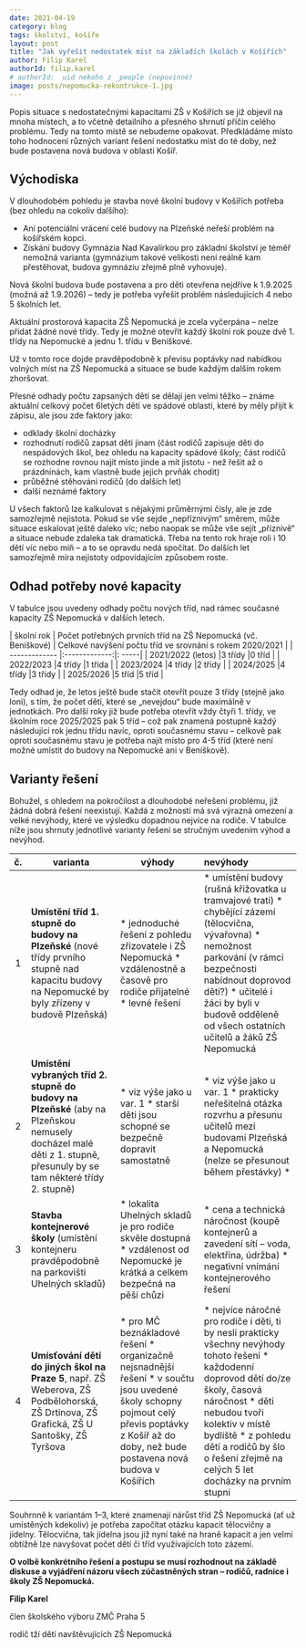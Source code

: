 ```yaml
---
date: 2021-04-19
category: blog
tags: školství, košíře
layout: post
title: "Jak vyřešit nedostatek míst na základích školách v Košířích"
author: Filip Karel
authorId: filip.karel
# authorId:  uid nekoho z _people (nepovinné)
image: posts/nepomucka-rekontrukce-1.jpg
---
```


Popis situace s nedostatečnými kapacitami ZŠ v Košířích se již objevil na mnoha místech, a to včetně detailního a přesného shrnutí příčin celého problému. Tedy na tomto místě se nebudeme opakovat. Předkládáme místo toho hodnocení různých variant řešení nedostatku míst do té doby, než bude postavena nová budova v oblasti Košíř.

## Východiska

V dlouhodobém pohledu je stavba nové školní budovy v Košířích potřeba (bez ohledu na cokoliv dalšího):
* Ani potenciální vrácení celé budovy na Plzeňské neřeší problém na košířském kopci.
* Získání budovy Gymnázia Nad Kavalírkou pro základní školství je téměř nemožná varianta (gymnázium takové velikosti není reálně kam přestěhovat, budova gymnáziu zřejmě plně vyhovuje). 

Nová školní budova bude postavena a pro děti otevřena nejdříve k 1.9.2025 (možná až 1.9.2026) – tedy je potřeba vyřešit problém následujících 4 nebo 5 školních let.

Aktuální prostorová kapacita ZŠ Nepomucká je zcela vyčerpána – nelze přidat žádné nové třídy. Tedy je možné otevřít každý školní rok pouze dvě 1. třídy na Nepomucké a jednu 1. třídu v Beníškové.

Už v tomto roce dojde pravděpodobně k převisu poptávky nad nabídkou volných míst na ZŠ Nepomucká a situace se bude každým dalším rokem zhoršovat.

Přesné odhady počtu zapsaných dětí se dělají jen velmi těžko – známe aktuální celkový počet 6letých dětí ve spádové oblasti, které by měly přijít k zápisu, ale jsou zde faktory jako:
*	odklady školní docházky
*	rozhodnutí rodičů zapsat děti jinam (část rodičů zapisuje děti do nespádových škol, bez ohledu na kapacity spádové školy; část rodičů se rozhodne rovnou najít místo jinde a mít jistotu - než řešit až o prázdninách, kam vlastně bude jejich prvňák chodit)
*	průběžné stěhování rodičů (do dalších let)
*	další neznámé faktory

U všech faktorů lze kalkulovat s nějakými průměrnými čísly, ale je zde samozřejmě nejistota. Pokud se vše sejde „nepříznivým“ směrem, může situace eskalovat ještě daleko víc; nebo naopak se může vše sejít „příznivě“ a situace nebude zdaleka tak dramatická. Třeba na tento rok hraje roli i 10 dětí víc nebo míň – a to se opravdu nedá spočítat. Do dalších let samozřejmě míra nejistoty odpovídajícím způsobem roste.

## Odhad potřeby nové kapacity 

V tabulce jsou uvedeny odhady počtu nových tříd, nad rámec současné kapacity ZŠ Nepomucká v dalších letech.

| školní rok    | Počet potřebných prvních tříd na ZŠ Nepomucká (vč. Beníškové)           | Celkové navýšení počtu tříd ve srovnání s rokem 2020/2021  |
| ------------- |:-------------:|: -----|
| 2021/2022 (letos)    |3 třídy |0 tříd |
| 2022/2023   |4 třídy |1 třída |
| 2023/2024   |4 třídy |2 třídy |
| 2024/2025   |4 třídy |3 třídy |
| 2025/2026   |5 tříd |5 tříd |

Tedy odhad je, že letos ještě bude stačit otevřít pouze 3 třídy (stejně jako loni), s tím, že počet dětí, které se „nevejdou“ bude maximálně v jednotkách.
Pro další roky již bude potřeba otevřít vždy čtyři 1. třídy, ve školním roce 2025/2025 pak 5 tříd – což pak znamená postupně každý následující rok jednu třídu navíc, oproti současnému stavu – celkově pak oproti současnému stavu je potřeba najít místo pro 4-5 tříd (které není možné umístit do budovy na Nepomucké ani v Beníškově).


##  Varianty řešení
Bohužel, s ohledem na pokročilost a dlouhodobé neřešení problému, již žádná dobrá řešení neexistují. Každá z možností má svá výrazná omezení a velké nevýhody, které ve výsledku dopadnou nejvíce na rodiče. V tabulce níže jsou shrnuty jednotlivé varianty řešení se stručným uvedením výhod a nevýhod.

|č.| varianta  |výhody           | nevýhody |
|:---:| ------------- |-------------|:-----|
|1| **Umístění tříd 1. stupně do budovy na Plzeňské** (nové třídy prvního stupně nad kapacitu budovy na Nepomucké by byly zřízeny v budově Plzeňská)    |* jednoduché řešení z pohledu zřizovatele i ZŠ Nepomucká  * vzdálenostně a časově pro rodiče přijatelné  *  levné řešení|* umístění budovy (rušná křižovatka u tramvajové trati) * chybějící zázemí (tělocvična, vývařovna) * nemožnost parkování (v rámci bezpečnosti nabídnout doprovod dětí?) * učitelé i žáci by byli v budově odděleně od všech ostatních učitelů a žáků ZŠ Nepomucká|
|2|**Umístění vybraných tříd 2. stupně do budovy na Plzeňské** (aby na Plzeňskou nemusely docházel malé děti z 1. stupně, přesunuly by se tam některé třídy 2. stupně)|* viz výše jako u var. 1 * starší děti jsou schopné se bezpečně dopravit samostatně|* viz výše jako u var. 1 * prakticky neřešitelná otázka rozvrhu a přesunu učitelů mezi budovami Plzeňská a Nepomucká (nelze se přesunout během přestávky) *  |
|3|**Stavba kontejnerové školy** (umístění kontejneru pravděpodobně na parkovišti Uhelných skladů)|* lokalita Uhelných skladů je pro rodiče skvěle dostupná * vzdálenost od Nepomucké je krátká a celkem bezpečná na pěší chůzi|* cena a technická náročnost (koupě kontejnerů a zavedení sítí – voda, elektřina, údržba) * negativní vnímání kontejnerového řešení|
|4|**Umísťování dětí do jiných škol na Praze 5**, např. ZŠ Weberova, ZŠ Podbělohorská, ZŠ Drtinova, ZŠ Grafická, ZŠ U Santošky, ZŠ Tyršova|* pro MČ beznákladové řešení * organizačně nejsnadnější řešení * v součtu jsou uvedené školy schopny pojmout celý převis poptávky z Košíř až do doby, než bude postavena nová budova v Košířích|* nejvíce náročné pro rodiče i děti, ti by nesli prakticky všechny nevýhody tohoto řešení * každodenní doprovod dětí do/ze školy, časová náročnost * děti nebudou tvoři kolektiv v místě bydliště * z pohledu dětí a rodičů by šlo o řešení zřejmě na celých 5 let docházky na prvním stupni|


Souhrnně k variantám 1–3, které znamenají nárůst tříd ZŠ Nepomucká (ať už umístěných kdekoliv) je potřeba započítat otázku kapacit tělocvičny a jídelny. Tělocvična, tak jídelna jsou již nyní také na hraně kapacit a jen velmi obtížně lze navyšovat počet dětí či tříd využívajících toto zázemí.

**O volbě konkrétního řešení a postupu se musí rozhodnout na základě diskuse a vyjádření názoru všech zúčastněných stran – rodičů, radnice i školy ZŠ Nepomucká.**



**Filip Karel**

člen školského výboru ZMČ Praha 5

rodič tží dětí navštěvujících ZŠ Nepomucká
